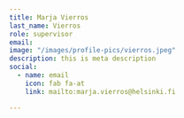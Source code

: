 ```yaml
---
title: Marja Vierros
last_name: Vierros
role: supervisor
email: 
image: "/images/profile-pics/vierros.jpeg"
description: this is meta description
social:
  - name: email
    icon: fab fa-at
    link: mailto:marja.vierros@helsinki.fi

---
```


